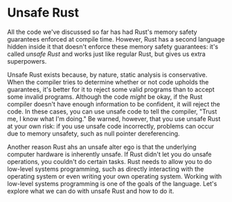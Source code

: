 # Unsafe Rust

All the code we've discussed so far has had Rust's memory safety guarantees enforced at compile
time. However, Rust has a second language hidden inside it that doesn't enforce these memory
safety guarantees: it's called *unsafe Rust* and works just like regular Rust, but gives us extra
superpowers.

Unsafe Rust exists because, by nature, static analysis is conservative. When the compiler tries to
determine whether or not code upholds the guarantees, it's better for it to reject some valid
programs than to accept some invalid programs. Although the code *might* be okay, if the Rust
compiler doesn't have enough information to be confident, it will reject the code. In these cases,
you can use unsafe code to tell the compiler, "Trust me, I know what I'm doing." Be warned,
however, that you use unsafe Rust at your own risk: if you use unsafe code incorrectly, problems
can occur due to memory unsafety, such as null pointer dereferencing.

Another reason Rust ahs an unsafe alter ego is that the underlying computer hardware is
inherently unsafe. If Rust didn't let you do unsafe operations, you couldn't do certain tasks. Rust
needs to allow you to do low-level systems programming, such as directly interacting with the
operating system or even writing your own operating system. Working with low-level systems
programming is one of the goals of the language. Let's explore what we can do with unsafe Rust
and how to do it.
